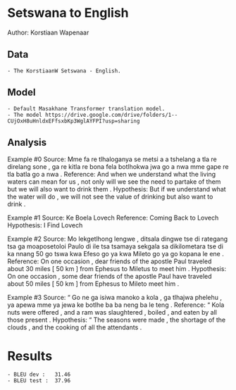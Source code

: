 # Setswana to English 

Author: Korstiaan Wapenaar

## Data

	- The KorstiaanW Setswana - English.

## Model

	- Default Masakhane Transformer translation model.
	- The model https://drive.google.com/drive/folders/1--CUjOxH8uHnldxEFfsxbKp3WglAYFPI?usp=sharing

## Analysis

Example #0
Source:     Mme fa re tlhaloganya se metsi a a tshelang a tla re direlang sone , ga re kitla re bona fela botlhokwa jwa go a nwa mme gape re tla batla go a nwa .
Reference:  And when we understand what the living waters can mean for us , not only will we see the need to partake of them but we will also want to drink them .
Hypothesis: But if we understand what the water will do , we will not see the value of drinking but also want to drink .

Example #1
Source:     Ke Boela Lovech
Reference:  Coming Back to Lovech
Hypothesis: I Find Lovech

Example #2
Source:     Mo lekgetlhong lengwe , ditsala dingwe tse di rategang tsa ga moaposetoloi Paulo di ile tsa tsamaya sekgala sa dikilometara tse di ka nnang 50 go tswa kwa Efeso go ya kwa Mileto go ya go kopana le ene .
Reference:  On one occasion , dear friends of the apostle Paul traveled about 30 miles [ 50 km ] from Ephesus to Miletus to meet him .
Hypothesis: On one occasion , some dear friends of the apostle Paul have traveled about 50 miles [ 50 km ] from Ephesus to Mileto meet him .

Example #3
Source:     “ Go ne ga isiwa manoko a kola , ga tlhajwa phelehu , ya apewa mme ya jewa ke botlhe ba ba neng ba le teng .
Reference:  “ Kola nuts were offered , and a ram was slaughtered , boiled , and eaten by all those present .
Hypothesis: “ The seasons were made , the shortage of the clouds , and the cooking of all the attendants .


# Results
	- BLEU dev :   31.46
	- BLEU test :  37.96
